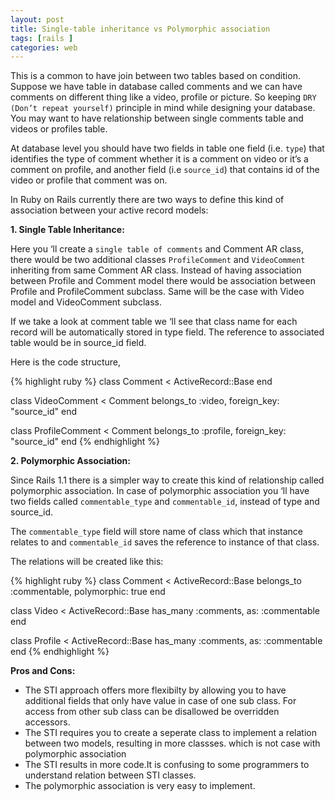 ```yaml
---
layout: post
title: Single-table inheritance vs Polymorphic association
tags: [rails ]
categories: web
---
```


This is a common to have join between two tables based on condition. Suppose we have table in database
called comments and we can have comments on different thing like a video, profile or picture. So keeping `DRY (Don’t repeat yourself)` principle in mind while designing your database. You may want to have relationship between single comments table and videos or profiles table.

At database level you should have two fields in table one field (i.e. `type`) that identifies the type of comment whether it is a comment on video or it’s a comment on profile, and another field (i.e `source_id`) that contains id of the video or profile that comment was on.

In Ruby on Rails currently there are two ways to define this kind of association between your active record models:

**1. Single Table Inheritance:**

Here you ‘ll create a `single table of comments` and Comment AR class, there would be two additional
classes `ProfileComment` and `VideoComment` inheriting from same Comment AR class. Instead of having association between Profile and Comment model there would be association between Profile and ProfileComment subclass. Same will be the case with Video model and VideoComment subclass.

If we take a look at comment table we ‘ll see that class name for each record will be automatically stored in type field. The reference to associated table would be in source_id field.

Here is the code structure,

{% highlight ruby %}
class Comment < ActiveRecord::Base
end

class VideoComment < Comment
  belongs_to :video, foreign_key: "source_id"
end

class ProfileComment < Comment
  belongs_to :profile, foreign_key: "source_id"
end
{% endhighlight %}

**2. Polymorphic Association:**

Since Rails 1.1 there is a simpler way to create this kind of relationship called polymorphic
association. In case of polymorphic association you ‘ll have two fields called `commentable_type` and `commentable_id`, instead of type and source_id. 

The `commentable_type` field will store name of class which that instance relates to and `commentable_id` saves the reference to instance of that class. 

The relations will be created like this:

{% highlight ruby %}
class Comment < ActiveRecord::Base
  belongs_to :commentable, polymorphic: true
end

class Video < ActiveRecord::Base
  has_many :comments, as: :commentable
end

class Profile < ActiveRecord::Base
  has_many :comments, as: :commentable
end
{% endhighlight %}

**Pros and Cons:**

- The STI approach offers more flexibilty by allowing you to have additional fields that only have value in case of one sub class. For access from other sub class can be disallowed be overridden accessors.
- The STI requires you to create a seperate class to implement a relation between two models, resulting in more classses. which is not case with polymorphic association
- The STI results in more code.It is confusing to some programmers to understand relation between STI classes.
- The polymorphic association is very easy to implement.

